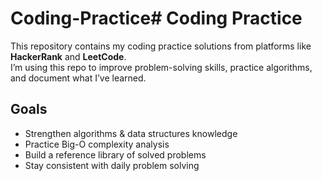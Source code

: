 # Coding-Practice# Coding Practice

This repository contains my coding practice solutions from platforms like **HackerRank** and **LeetCode**.  
I’m using this repo to improve problem-solving skills, practice algorithms, and document what I’ve learned.

## Goals
- Strengthen algorithms & data structures knowledge
- Practice Big-O complexity analysis
- Build a reference library of solved problems
- Stay consistent with daily problem solving
